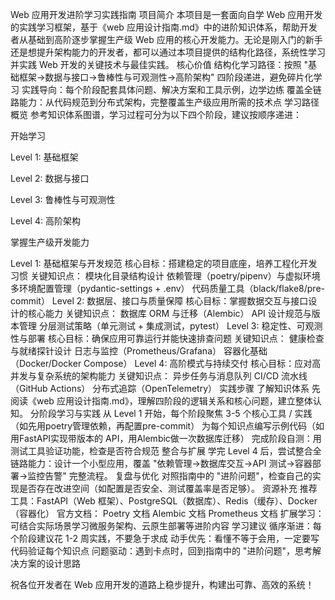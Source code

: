 Web 应用开发进阶学习实践指南
项目简介
本项目是一套面向自学 Web 应用开发的实践学习框架，基于《web 应用设计指南.md》中的进阶知识体系，帮助开发者从基础到高阶逐步掌握生产级 Web 应用的核心开发能力。无论是刚入门的新手还是想提升架构能力的开发者，都可以通过本项目提供的结构化路径，系统性学习并实践 Web 开发的关键技术与最佳实践。
核心价值
结构化学习路径：按照 "基础框架→数据与接口→鲁棒性与可观测性→高阶架构" 四阶段递进，避免碎片化学习
实践导向：每个阶段配套具体问题、解决方案和工具示例，边学边练
覆盖全链路能力：从代码规范到分布式架构，完整覆盖生产级应用所需的技术点
学习路径概览
参考知识体系图谱，学习过程可分为以下四个阶段，建议按顺序递进：

开始学习

Level 1: 基础框架

Level 2: 数据与接口

Level 3: 鲁棒性与可观测性

Level 4: 高阶架构

掌握生产级开发能力







Level 1: 基础框架与开发规范
核心目标：搭建稳定的项目底座，培养工程化开发习惯
关键知识点：
模块化目录结构设计
依赖管理（poetry/pipenv）与虚拟环境
多环境配置管理（pydantic-settings + .env）
代码质量工具（black/flake8/pre-commit）
Level 2: 数据层、接口与质量保障
核心目标：掌握数据交互与接口设计的核心能力
关键知识点：
数据库 ORM 与迁移（Alembic）
API 设计规范与版本管理
分层测试策略（单元测试 + 集成测试，pytest）
Level 3: 稳定性、可观测性与部署
核心目标：确保应用可靠运行并能快速排查问题
关键知识点：
健康检查与就绪探针设计
日志与监控（Prometheus/Grafana）
容器化基础（Docker/Docker Compose）
Level 4: 高阶模式与持续交付
核心目标：应对高并发与复杂系统的架构能力
关键知识点：
异步任务与消息队列
CI/CD 流水线（GitHub Actions）
分布式追踪（OpenTelemetry）
实践步骤
了解知识体系
先阅读《web 应用设计指南.md》，理解四阶段的逻辑关系和核心问题，建立整体认知。
分阶段学习与实践
从 Level 1 开始，每个阶段聚焦 3-5 个核心工具 / 实践（如先用poetry管理依赖，再配置pre-commit）
为每个知识点编写示例代码（如用FastAPI实现带版本的 API，用Alembic做一次数据库迁移）
完成阶段自测：用测试工具验证功能，检查是否符合规范
整合与扩展
学完 Level 4 后，尝试整合全链路能力：设计一个小型应用，覆盖 "依赖管理→数据库交互→API 测试→容器部署→监控告警" 完整流程。
复盘与优化
对照指南中的 "进阶问题"，检查自己的实现是否存在改进空间（如配置是否安全、测试覆盖率是否足够）。
资源补充
推荐工具：FastAPI（Web 框架）、PostgreSQL（数据库）、Redis（缓存）、Docker（容器化）
官方文档：
Poetry 文档
Alembic 文档
Prometheus 文档
扩展学习：可结合实际场景学习微服务架构、云原生部署等进阶内容
学习建议
循序渐进：每个阶段建议花 1-2 周实践，不要急于求成
动手优先：看懂不等于会用，一定要写代码验证每个知识点
问题驱动：遇到卡点时，回到指南中的 "进阶问题"，思考解决方案的设计思路

祝各位开发者在 Web 应用开发的道路上稳步提升，构建出可靠、高效的系统！
